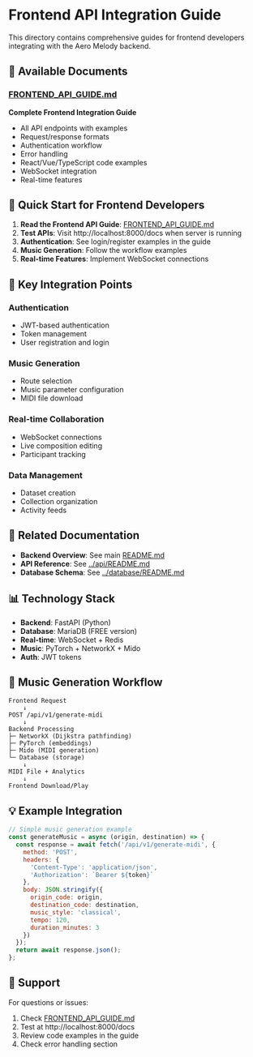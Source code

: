 # Frontend API Integration Guide

This directory contains comprehensive guides for frontend developers integrating with the Aero Melody backend.

## 📄 Available Documents

### [FRONTEND_API_GUIDE.md](FRONTEND_API_GUIDE.md)
**Complete Frontend Integration Guide**
- All API endpoints with examples
- Request/response formats
- Authentication workflow
- Error handling
- React/Vue/TypeScript code examples
- WebSocket integration
- Real-time features

## 🚀 Quick Start for Frontend Developers

1. **Read the Frontend API Guide**: [FRONTEND_API_GUIDE.md](FRONTEND_API_GUIDE.md)
2. **Test APIs**: Visit http://localhost:8000/docs when server is running
3. **Authentication**: See login/register examples in the guide
4. **Music Generation**: Follow the workflow examples
5. **Real-time Features**: Implement WebSocket connections

## 🎯 Key Integration Points

### Authentication
- JWT-based authentication
- Token management
- User registration and login

### Music Generation
- Route selection
- Music parameter configuration
- MIDI file download

### Real-time Collaboration
- WebSocket connections
- Live composition editing
- Participant tracking

### Data Management
- Dataset creation
- Collection organization
- Activity feeds

## 🔗 Related Documentation

- **Backend Overview**: See main [README.md](../README.md)
- **API Reference**: See [../api/README.md](../api/README.md)
- **Database Schema**: See [../database/README.md](../database/README.md)

## 📊 Technology Stack

- **Backend**: FastAPI (Python)
- **Database**: MariaDB (FREE version)
- **Real-time**: WebSocket + Redis
- **Music**: PyTorch + NetworkX + Mido
- **Auth**: JWT tokens

## 🎵 Music Generation Workflow

```
Frontend Request
    ↓
POST /api/v1/generate-midi
    ↓
Backend Processing
├─ NetworkX (Dijkstra pathfinding)
├─ PyTorch (embeddings)
├─ Mido (MIDI generation)
└─ Database (storage)
    ↓
MIDI File + Analytics
    ↓
Frontend Download/Play
```

## 💡 Example Integration

```javascript
// Simple music generation example
const generateMusic = async (origin, destination) => {
  const response = await fetch('/api/v1/generate-midi', {
    method: 'POST',
    headers: {
      'Content-Type': 'application/json',
      'Authorization': `Bearer ${token}`
    },
    body: JSON.stringify({
      origin_code: origin,
      destination_code: destination,
      music_style: 'classical',
      tempo: 120,
      duration_minutes: 3
    })
  });
  return await response.json();
};
```

## 🤝 Support

For questions or issues:
1. Check [FRONTEND_API_GUIDE.md](FRONTEND_API_GUIDE.md)
2. Test at http://localhost:8000/docs
3. Review code examples in the guide
4. Check error handling section
